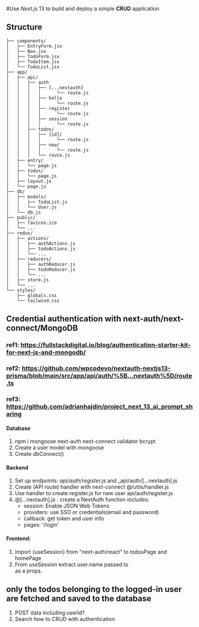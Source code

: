 #Use *Next.js* 13 to build and deploy a simple **CRUD** application

## Structure
```
├── components/
│   ├── EntryForm.jsx
│   ├── Nav.jsx
│   ├── TodoForm.jsx
│   ├── TodoItem.jsx
│   └── TodoList.jsx
├── app/
│   ├── api/
│   │ 	├── auth
│   │	│ 	├── [...nextauth]
│   │	│ 	│  	   └── route.js
│   │	│ 	├── hello
│   │	│ 	│  	   └── route.js
│   │	│ 	├── register
│   │	│ 	│  	   └── route.js
│   │	│ 	├── session
│   │	│ 	│  	   └── route.js
│   │ 	├── todos/
│   │	│ 	├── [id]/
│   │	│ 	│  	   └── route.js
│   │	│ 	├── new/
│   │	│ 	│  	   └── route.js
│   │	│ 	└── route.js
│   ├── entry/
│   │ 	└── page.js
│   ├── todos/
│   │   └── page.js
│   ├── layout.js
│   └── page.js
├── db/
│   ├── models/
│   │ 	├── TodoList.js
│   │ 	└── User.js
│   └── db.js
├── public/
│   ├── favicon.ico
│   └── ...
├── redux/
│   ├── actions/
│   │   ├── authActions.js
│   │   ├── todoActions.js
│   │   └── ...
│   ├── reducers/
│   │   ├── authReducer.js
│   │   ├── todoReducer.js
│   │   └── ...
│   ├── store.js
│   └── ...
└── styles/
    ├── globals.css
    └── tailwind.css
```
## Credential authentication with next-auth/next-connect/MongoDB
### ref1: https://fullstackdigital.io/blog/authentication-starter-kit-for-next-js-and-mongodb/
### ref2: https://github.com/wpcodevo/nextauth-nextjs13-prisma/blob/main/src/app/api/auth/%5B...nextauth%5D/route.ts
### ref3: https://github.com/adrianhajdin/project_next_13_ai_prompt_sharing
#### Database
1. npm i mongoose next-auth next-connect validator bcrypt
2. Create a user model with mongoose
3. Create dbConnect()
#### Backend
1. Set up endpoints: _api/auth/register.js_ and _api/auth/[...nextauth].js 
2. Create (API route) handler with next-connect @/utils/handler.js 
3. Use handler to create register.js for new user api/auth/register.js
4. @[...nextauth].js : create a NextAuth function includes: 
   - session: Enable JSON Web Tokens
   - providers: use SSO or credentials(email and password)
   - callback: get token and user info
   - pages: '/login'
#### Frontend:
1. import {useSession} from "next-auth/react" to todosPage and homePage
2. From useSession extract user.name passed to <Nav/> as a props.

## only the todos belonging to the logged-in user are fetched and saved to the database
1. POST data including userId?
2. Search how to CRUD with authentication
